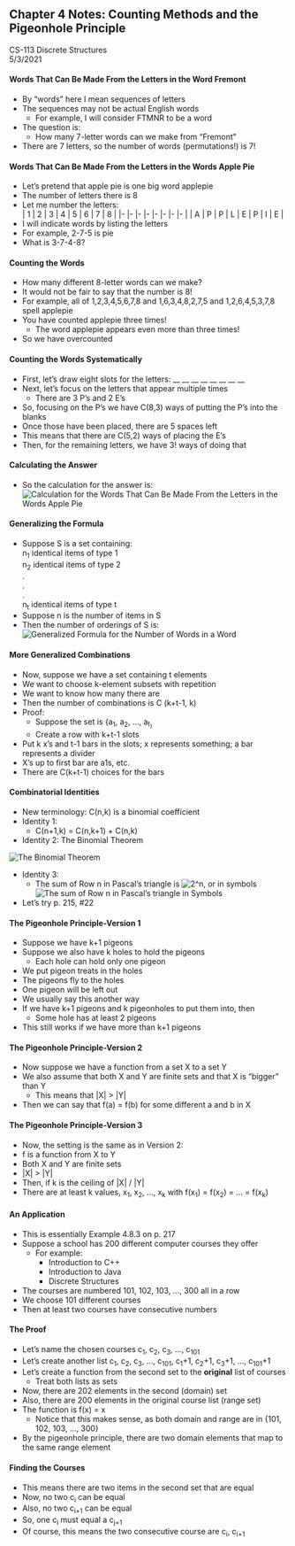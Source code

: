 ## Chapter 4 Notes: Counting Methods and the Pigeonhole Principle
CS-113 Discrete Structures  
5/3/2021  

#### Words That Can Be Made From the Letters in the Word Fremont
- By “words” here I mean sequences of letters
- The sequences may not be actual English words
  - For example, I will consider FTMNR to be a word
- The question is:  
  - How many 7-letter words can we make from “Fremont”
- There are 7 letters, so the number of words (permutations!) is 7!

#### Words That Can Be Made From the Letters in the Words Apple Pie
- Let’s pretend that apple pie is one big word applepie
- The number of letters there is 8
- Let me number the letters:  
  | 1 	| 2 	| 3 	| 4 	| 5 	| 6 	| 7 	| 8 	|
  |-	|-	|-	|-	|-	|-	|-	|-	|
  | A 	| P 	| P 	| L 	| E 	| P 	| I 	| E 	|  
- I will indicate words by listing the letters
- For example, 2-7-5 is pie
- What is 3-7-4-8?

#### Counting the Words
- How many different 8-letter words can we make?
- It would not be fair to say that the number is 8!
- For example, all of 1,2,3,4,5,6,7,8 and 1,6,3,4,8,2,7,5 and 1,2,6,4,5,3,7,8 spell applepie
- You have counted applepie three times!
  - The word applepie appears even more than three times!
- So we have overcounted

#### Counting the Words Systematically
- First, let’s draw eight slots for the letters:  __  __  __  __  __  __  __  __
- Next, let’s focus on the letters that appear multiple times
  - There are 3 P’s and 2 E’s
- So, focusing on the P’s we have C(8,3) ways of putting the P’s into the blanks
- Once those have been placed, there are 5 spaces left
- This means that there are C(5,2) ways of placing the E’s
- Then, for the remaining letters, we have 3! ways of doing that

#### Calculating the Answer
- So the calculation for the answer is:  
![Calculation for the Words That Can Be Made From the Letters in the Words Apple Pie](https://user-images.githubusercontent.com/47701395/117908252-004b4d80-b28d-11eb-8e2a-89a9f140c89d.png)

#### Generalizing the Formula
- Suppose S is a set containing:  
  n<sub>1</sub> identical items of type 1  
  n<sub>2</sub> identical items of type 2  
  .  
  .  
  .  
  n<sub>t</sub> identical items of type t  
- Suppose n is the number of items in S  
- Then the number of orderings of S is:  
![Generalized Formula for the Number of Words in a Word](https://user-images.githubusercontent.com/47701395/118075413-cfd6e280-b364-11eb-8a85-0c0d8d81abb4.png)

#### More Generalized Combinations
- Now, suppose we have a set containing t elements
- We want to choose k-element subsets with repetition
- We want to know how many there are
- Then the number of combinations is C (k+t-1, k)
- Proof:
  - Suppose the set is {a<sub>1</sub>, a<sub>2</sub>, ..., a<sub>t<sub>}
  - Create a row with k+t-1 slots
- Put k x’s and t-1 bars in the slots; x represents something; a bar represents a divider
- X’s up to first bar are a1s, etc.
- There are C(k+t-1) choices for the bars

#### Combinatorial Identities
- New terminology:  C(n,k) is a binomial coefficient
- Identity 1:
  - C(n+1,k) = C(n,k+1) + C(n,k)
- Identity 2: The Binomial Theorem  

![The Binomial Theorem](https://user-images.githubusercontent.com/47701395/118347361-8d91da80-b4f7-11eb-8e0e-92f4ac5dc55c.png)
- Identity 3:
  - The sum of Row n in Pascal’s triangle is ![2^n](https://user-images.githubusercontent.com/47701395/118347579-3bea4f80-b4f9-11eb-8715-7475d3d871cf.png),  or  in symbols ![The sum of Row n in Pascal’s triangle in Symbols](https://user-images.githubusercontent.com/47701395/118347587-4b699880-b4f9-11eb-9359-2cc6a9054f69.png)  
- Let’s try p. 215, #22

#### The Pigeonhole Principle-Version 1
- Suppose we have k+1 pigeons
- Suppose we also have k holes to hold the pigeons
  - Each hole can hold only one pigeon
- We put pigeon treats in the holes
- The pigeons fly to the holes
- One pigeon will be left out
- We usually say this another way
- If we have k+1 pigeons and k pigeonholes to put them into, then 
  - Some hole has at least 2 pigeons
- This still works if we have more than k+1 pigeons

#### The Pigeonhole Principle-Version 2
- Now suppose we have a function from a set X to a set Y
- We also assume that both X and Y are finite sets and that X is “bigger” than Y
  - This means that |X| > |Y|
- Then we can say that f(a) = f(b) for some different a and b in X

#### The Pigeonhole Principle-Version 3
- Now, the setting is the same as in Version 2:
- f is a function from X to Y
- Both X and Y are finite sets
- |X| > |Y|
- Then, if k is the ceiling of |X| / |Y|
- There are at least k values, x<sub>1</sub>, x<sub>2</sub>, …, x<sub>k</sub> with f(x<sub>1</sub>) = f(x<sub>2</sub>) = … = f(x<sub>k</sub>)

#### An Application
- This is essentially Example 4.8.3 on p. 217
- Suppose a school has 200 different computer courses they offer
  - For example: 
    - Introduction to C++
    - Introduction to Java
    - Discrete Structures
- The courses are numbered 101, 102, 103, …, 300 all in a row
- We choose 101 different courses
- Then at least two courses have consecutive numbers

#### The Proof
- Let’s name the chosen courses c<sub>1</sub>, c<sub>2</sub>, c<sub>3</sub>, …, c<sub>101</sub> 
- Let’s create another list c<sub>1</sub>, c<sub>2</sub>, c<sub>3</sub>, …, c<sub>101</sub>, c<sub>1</sub>+1, c<sub>2</sub>+1, c<sub>3</sub>+1, …, c<sub>101</sub>+1
- Let’s create a function from the second set to the **original** list of courses
  - Treat both lists as sets
- Now, there are 202 elements in the second (domain) set
- Also, there are 200 elements in the original course list (range set)
- The function is f(x) = x
  - Notice that this makes sense, as both domain and range are in {101, 102,  103, …, 300}
- By the pigeonhole principle, there are two domain elements that map to the same range element

#### Finding the Courses
- This means there are two items in the second set that are equal
- Now, no two c<sub>i</sub> can be equal
- Also, no two c<sub>i+1</sub> can be equal
- So, one c<sub>i</sub> must equal a c<sub>j+1</sub>
- Of course, this means the two consecutive course are c<sub>i</sub>, c<sub>i+1</sub>
